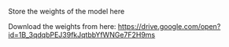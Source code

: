 Store the weights of the model here

Download the weights from here: https://drive.google.com/open?id=1B_3qdqbPEJ39fkJqtbbYfWNGe7F2H9ms
